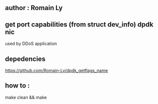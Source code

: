 ## author : Romain Ly 

## get port capabilities (from struct dev_info) dpdk nic
used by DDoS application

## depedencies
https://github.com/Romain-Ly/dpdk_getflags_name

## how to :
make clean && make 

